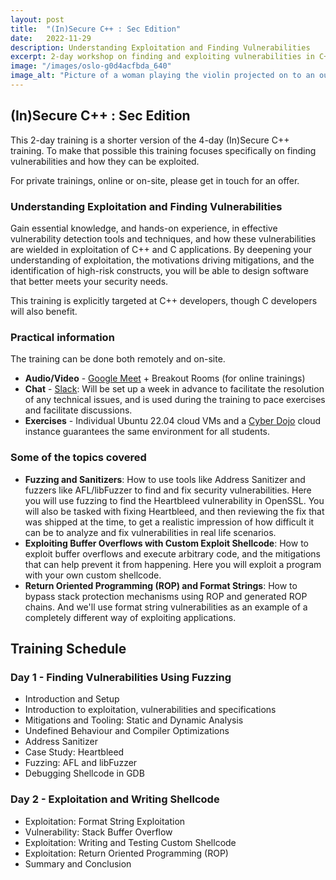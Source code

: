 ```yaml
---
layout: post
title:  "(In)Secure C++ : Sec Edition"
date:   2022-11-29
description: Understanding Exploitation and Finding Vulnerabilities
excerpt: 2-day workshop on finding and exploiting vulnerabilities in C++ and C code.
image: "/images/oslo-g0d4acfbda_640"
image_alt: "Picture of a woman playing the violin projected on to an outcrop on the opera buildings roof"
---
```


## (In)Secure C++ : Sec Edition

This 2-day training is a shorter version of the 4-day (In)Secure C++ training. To make that 
possible this training focuses specifically on finding vulnerabilities and how they can be 
exploited.

For private trainings, online or on-site, please get in touch for an offer.

### Understanding Exploitation and Finding Vulnerabilities

Gain essential knowledge, and hands-on experience, in effective vulnerability detection tools and 
techniques, and how these vulnerabilities are wielded in exploitation of C++ and C applications. 
By deepening your understanding of exploitation, the motivations driving mitigations, and the 
identification of high-risk constructs, you will be able to design software that better meets 
your security needs.

This training is explicitly targeted at C++ developers, though C developers will also benefit.

### Practical information

The training can be done both remotely and on-site.

- **Audio/Video** - [Google Meet][1] + Breakout Rooms (for online trainings)
- **Chat** - [Slack][2]: Will be set up a week in advance to facilitate the resolution of any
  technical issues, and is used during the training to pace exercises and facilitate discussions.
- **Exercises** - Individual Ubuntu 22.04 cloud VMs and a [Cyber Dojo][3] cloud instance
  guarantees the same environment for all students.

### Some of the topics covered

* __Fuzzing and Sanitizers__: How to use tools like Address Sanitizer and fuzzers like AFL/libFuzzer
  to find and fix security vulnerabilities. Here you will use fuzzing to find the Heartbleed
  vulnerability in OpenSSL. You will also be tasked with fixing Heartbleed, and then reviewing 
  the fix that was shipped at the time, to get a realistic impression of how difficult it can be 
  to analyze and fix vulnerabilities in real life scenarios.
* __Exploiting Buffer Overflows with Custom Exploit Shellcode__: How to exploit buffer overflows and
  execute arbitrary code, and the mitigations that can help prevent it from happening. Here you will
  exploit a program with your own custom shellcode.
* __Return Oriented Programming (ROP) and Format Strings__: How to bypass stack protection
  mechanisms using ROP and generated ROP chains. And we'll use format string vulnerabilities as an
  example of a completely different way of exploiting applications.

## Training Schedule

### Day 1 - Finding Vulnerabilities Using Fuzzing

- Introduction and Setup
- Introduction to exploitation, vulnerabilities and specifications
- Mitigations and Tooling: Static and Dynamic Analysis
- Undefined Behaviour and Compiler Optimizations
- Address Sanitizer
- Case Study: Heartbleed
- Fuzzing: AFL and libFuzzer
- Debugging Shellcode in GDB

### Day 2 - Exploitation and Writing Shellcode

- Exploitation: Format String Exploitation
- Vulnerability: Stack Buffer Overflow
- Exploitation: Writing and Testing Custom Shellcode
- Exploitation: Return Oriented Programming (ROP)
- Summary and Conclusion

[1]: https://meet.google.com/
[2]: https://slack.com/intl/en-no/
[3]: https://cyber-dojo.org/
